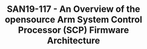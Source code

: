 ---
categories:
- san19
description: The Arm SCP-Firmware provides a reference firmware implementation for
  the System Control Processor (SCP) and Manageability Control Processor (MCP) components
  found in several Arm Compute Sub-Systems. It provides Power Management and System
  Control functionality that is compliant with the Arm System Control and Management
  Interface (SCMI). The SCP-Firmware is based on a modular design which caters to
  multiple deployment models. The SCP Firmware lends itself to easy deployment, whether
  RTOS or bare metal. It is based on a core Framework which provides common services
  to all modules. The Modules plug into the framework and implement functionalities
  which can be chosen on a per-platform basis. This provides complete flexibility
  for any platform or implementation to provide their own modules and ‘special implementations’
  as required. Additionally, the SCP Firmware abstracts Execution Context requirements
  enabling it to be deployed in a wide variety on systems and architectures and even
  run on host environments.<br /> <br /> In my presentation, I will talk about how
  the SCP firmware positions itself in Power management paradigms based on the division
  of responsibilities between the OS kernel and the firmware. We will briefly go through
  the Framework and Module design and how they provide flexibility to a platform to
  enable fast deployment. We will also talk about the way the various firmware components
  communicate with each other using events and notifications, which can be well abstracted
  from the underlying execution context. The advantages that the SCP firmware provides
  due to its lightweight and flexible scheduling model which can scale from single-threaded
  to multi-threaded will be discussed. Finally, we will discuss the guidelines for
  developing code based on the opensource SCP-Firmware and the benefits of doing so.
image:
  featured: 'true'
  path: /assets/images/featured-images/san19/SAN19-117.png
session_attendee_num: '40'
session_id: SAN19-117
session_room: Pacific Room (Keynote)
session_slot:
  end_time: '2019-09-23 16:50:00'
  start_time: '2019-09-23 16:00:00'
session_speakers:
- speaker_bio: Souvik is a Staff Software Engineer in the Architecture and Technology
    Group at Arm, where his primary areas of focus are System and Power Management
    software standards and specifications.
  speaker_company: ARM Limited
  speaker_image: /assets/images/speakers/san19/souvik-chakravarty.jpg
  speaker_location: Cambridge, UK
  speaker_name: Souvik Chakravarty
  speaker_position: Staff Software Engineer
  speaker_url: ''
  speaker_username: souvik.chakravarty
session_track: Power Management
tag: session
tags:
- Power Management
- ' Automotive'
- ' IoT and Embedded'
title: SAN19-117 - An Overview of the opensource Arm System Control Processor (SCP)
  Firmware Architecture
---